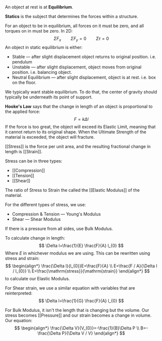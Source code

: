 An object at rest is at **Equilibrium**.

**Statics** is the subject that determines the forces within a structure.

For an object to be in equilibrium, all forces on it must be zero, and all torques on in must be zero. In 2D:
$$
\Sigma F_{x} \qquad \Sigma F_{y}=0 \qquad \Sigma \tau=0
$$
An object in static equilibrium is either:
- Stable — after slight displacement object returns to original position. i.e. pendulum
- Unstable — after slight displacement, object moves from original position. i.e. balancing object.
- Neutral Equilibrium — after slight displacement, object is at rest. i.e. box on the floor.

We typically want stable equilibrium. To do that, the center of gravity should typically be underneath its point of support.

**Hooke's Law** says that the change in length of an object is proportional to the applied force:
$$
F=k\Delta l
$$
If the force is too great, the object will exceed its Elastic Limit, meaning that it cannot return to its original shape. When the Ultimate Strength of the material is exceeded, the object will fracture.

[[Stress]] is the force per unit area, and the resulting fractional change in length is [[Strain]].

Stress can be in three types:
- [[Compression]]
- [[Tension]]
- [[Shear]]

The ratio of Stress to Strain the called the [[Elastic Modulus]] of the material.

For the different types of stress, we use:
- Compression & Tension — Young's Modulus
- Shear — Shear Modulus

If there is a pressure from all sides, use Bulk Modulus.

To calculate change in length:
$$
\Delta l=\frac{1}{E} \frac{F}{A} l_{0}
$$
Where $E$ in whichever modulus we are using. This can be rewritten using stress and strain:
$$
\begin{align*}
\frac{\Delta l}{l_{0}}E=\frac{F}{A} \\
E=\frac{F / A}{\Delta l / l_{0}} \\
E=\frac{\mathrm{stress}}{\mathrm{strain}}
\end{align*}
$$
to calculate our Elastic Modulus.

For Shear strain, we use a similar equation with variables that are reinterpreted:
$$
\Delta l=\frac{1}{G} \frac{F}{A} l_{0}
$$

For Bulk Modulus, it isn't the length that is changing but the volume. Our stress becomes [[Pressure]] and our strain becomes a change in volume. Our equation:
$$
\begin{align*}
\frac{\Delta V}{V_{0}}=-\frac{1}{B}\Delta P \\
B=- \frac{\Delta P}{\Delta V / V}
\end{align*}
$$
